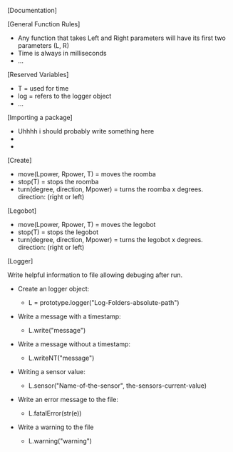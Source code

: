[Documentation]
 
 
 
 
[General Function Rules]
* Any function that takes Left and Right parameters will have its first two parameters (L, R)
* Time is always in milliseconds
* ... 

[Reserved Variables]
* T = used for time
* log = refers to the logger object
* ...

[Importing a package]
* Uhhhh i should probably write something here
*
*

[Create]
* move(Lpower, Rpower, T) = moves the roomba
* stop(T) = stops the roomba
* turn(degree, direction, Mpower) = turns the roomba x degrees. direction: (right or left) 

[Legobot]
* move(Lpower, Rpower, T) = moves the legobot
* stop(T) = stops the legobot
* turn(degree, direction, Mpower) = turns the legobot x degrees. direction: (right or left) 

[Logger]

Write helpful information to file allowing
debuging after run.

* Create an logger object:
  * L = prototype.logger("Log-Folders-absolute-path")

* Write a message with a timestamp:
  * L.write("message")

* Write a message without a timestamp:
  * L.writeNT("message")

* Writing a sensor value:
  * L.sensor("Name-of-the-sensor", the-sensors-current-value)

* Write an error message to the file:
  * L.fatalError(str(e))

* Write a warning to the file
  * L.warning("warning")
